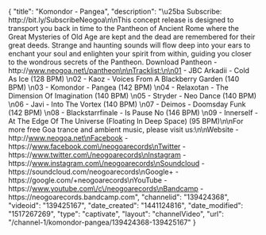{
    "title": "Komondor - Pangea",
    "description": "\u25ba Subscribe: http:\/\/bit.ly\/SubscribeNeogoa\n\nThis concept release is designed to transport you back in time to the Pantheon of Ancient Rome where the Great Mysteries of Old Age are kept and the dead are remembered for their great deeds. Strange and haunting sounds will flow deep into your ears to enchant your soul and enlighten your spirit from within, guiding you closer to the wondrous secrets of the Pantheon. Download Pantheon - http:\/\/www.neogoa.net\/pantheon\n\nTracklist:\n\n01 - JBC Arkadii - Cold As Ice (128 BPM) \n02 - Kaoz - Voices From A Blackberry Garden (140 BPM) \n03 - Komondor - Pangea (142 BPM) \n04 - Relaxotan - The Dimension Of Imagination (140 BPM) \n05 - Stryder - Neo Dance (140 BPM) \n06 - Javi - Into The Vortex (140 BPM) \n07 - Deimos - Doomsday Funk (142 BPM) \n08 - Blackstarrfinale - Is Pause No (146 BPM) \n09 - Innerself - At The Edge Of The Universe (Floating In Deep Space) (95 BPM)\n\nFor more free Goa trance and ambient music, please visit us:\n\nWebsite - http:\/\/www.neogoa.net\nFacebook - https:\/\/www.facebook.com\/neogoarecords\nTwitter - https:\/\/www.twitter.com\/neogoarecords\nInstagram - https:\/\/www.instagram.com\/neogoarecords\nSoundcloud - https:\/\/soundcloud.com\/neogoarecords\nGoogle+ - https:\/\/google.com\/+neogoarecords\nYouTube - https:\/\/www.youtube.com\/c\/neogoarecords\nBandcamp - https:\/\/neogoarecords.bandcamp.com",
    "channelid": "139424368",
    "videoid": "139425167",
    "date_created": "1441124816",
    "date_modified": "1517267269",
    "type": "captivate",
    "layout": "channelVideo",
    "url": "\/channel-1\/komondor-pangea\/139424368-139425167"
}